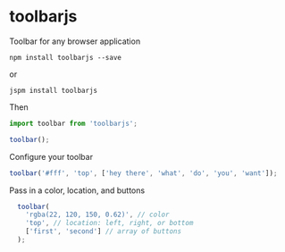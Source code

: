 # toolbarjs
Toolbar for any browser application

`npm install toolbarjs --save`

or

`jspm install toolbarjs`

Then

```javascript
import toolbar from 'toolbarjs';

toolbar();
```
Configure your toolbar

```javascript
toolbar('#fff', 'top', ['hey there', 'what', 'do', 'you', 'want']);
```

Pass in a color, location, and buttons

```javascript
  toolbar(
    'rgba(22, 120, 150, 0.62)', // color
    'top', // location: left, right, or bottom
    ['first', 'second'] // array of buttons
  );
```
